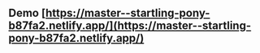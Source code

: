 ## Demo [https://master--startling-pony-b87fa2.netlify.app/](https://master--startling-pony-b87fa2.netlify.app/)
